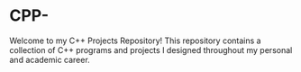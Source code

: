 # CPP-
Welcome to my C++ Projects Repository!  This repository contains a collection of C++ programs and projects I designed throughout my personal and academic career. 
